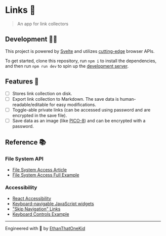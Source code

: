 # Links 🔗

> An app for link collectors

## Development 👨‍💻

This project is powered by [Svelte][svelte] and utilizes [cutting-edge][web_dev] browser APIs.

To get started, clone this repository, run `npm i` to install the dependencies, and then run `npm run dev` to spin up the [development server][localhost].

## Features 💅

- [ ] Stores link collection on disk.
- [ ] Export link collection to Markdown. The save data is human-readable/editable for easy modifications.
- [ ] Toggle-able private links (can be accessed using password and are encrypted in the save file).
- [ ] Save data as an image (like [PICO-8](https://pico-8.fandom.com/wiki/P8PNGFileFormat)) and can be encrypted with a password.

## Reference 📚

### File System API

- [File System Access Article](https://web.dev/file-system-access/)
- [File System Access Full Example](https://github.com/GoogleChromeLabs/text-editor)

### Accessibility

- [React Accessibility](https://reactjs.org/docs/accessibility.html)
- [Keyboard-navigable JavaScript widgets](https://developer.mozilla.org/en-US/docs/Web/Accessibility/Keyboard-navigable_JavaScript_widgets)
- ["Skip Navigation" Links](https://webaim.org/techniques/skipnav/)
- [Keyboard Controls Example](https://svelte.dev/repl/c6ad343f3ec2406aaae05cf8b4a20698?version=3.23.2)

---

Engineered with 💖 by [EthanThatOneKid][creator_url]

[creator_url]: http://ethandavidson.com/
[svelte]: https://svelte.dev/
[web_dev]: https://developers.google.com/web/updates/2020/10/nic86
[localhost]: http://localhost:5000

